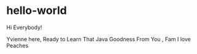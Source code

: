 # hello-world

Hi Everybody! 

Yvienne here, Ready to Learn That Java Goodness From You , Fam
I love Peaches
